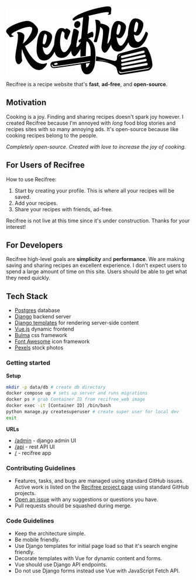 ![Recifree](recipes/static/images/logo-400.png)

Recifree is a recipe website that's **fast**, **ad-free**, and **open-source**.

## Motivation

Cooking is a joy. Finding and sharing recipes doesn't spark joy however. I 
created Recifree because I'm annoyed with *long* food blog stories and recipes sites with
so many annoying ads. It's open-source because like cooking recipes belong to the people.

*Completely open-source. Created with love to increase the joy of cooking.*

## For Users of Recifree

How to use Recifree:
1. Start by creating your profile. This is where all your recipes will be saved.
1. Add your recipes.
1. Share your recipes with friends, ad-free.

Recifree is not live at this time since it's under construction. Thanks for your interest!

## For Developers

Recifree high-level goals are **simplicity** and **performance**. We are making saving
and sharing recipes an excellent experience. I don't expect users to spend a large amount 
of time on this site. Users should be able to get what they need quickly.

## Tech Stack

- [Postgres](https://www.postgresql.org/) database
- [Django](https://www.djangoproject.com/) backend server
- [Django templates](https://docs.djangoproject.com/en/3.2/topics/templates/) for rendering server-side content
- [Vue.js](https://vuejs.org/) dynamic frontend
- [Bulma](https://bulma.io/) css framework
- [Font Awesome](https://fontawesome.com/) icon framework
- [Pexels](https://www.pexels.com/) stock photos

### Getting started

**Setup**
```bash
mkdir -p data/db # create db directory
docker compose up # sets up server and runs migrations
docker ps # grab Container ID from recifree_web image
docker exec -it [Container ID] /bin/bash
python manage.py createsuperuser # create super user for local dev
exit
```

**URLs**

- [/admin](http://localhost:8000/admin) - django admin UI
- [/api](htpp://localhost:8000/api) - rest API UI
- [/](http://localhost:8000/) - recifree app

### Contributing Guidelines

- Features, tasks, and bugs are managed using standard GitHub issues. Active work is listed
  on the [Recifree project page](https://github.com/buwilliams/recifree/projects/1) using standard
  GitHub projects.
- [Open an issue](https://github.com/buwilliams/recifree/issues/new) with any
  suggestions or questions you have.
- Pull requests should be squashed during merge.

### Code Guidelines

- Keep the architecture simple.
- Be mobile friendly.
- Use Django templates for initial page load so that it's search engine friendly. 
- Decorate templates with Vue for dynamic content and forms.
- Vue should use Django API endpoints.
- Do not use Django forms instead use Vue with JavaScript Fetch API.
